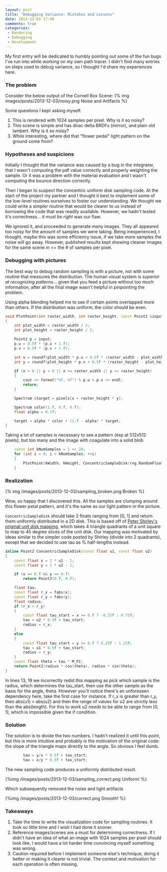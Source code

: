 ```yaml
---
layout: post
title: "Debugging Variance: Mistakes and Lessons"
date: 2013-12-03 17:40
comments: true
categories: 
 - Rendering
 - Debugging
 - Development
---
```


My first entry will be dedicated to humbly pointing out some of the fun bugs I've run into while working on my own path tracer. I didn't find many entries on steps used to debug variance, so I thought I'd share my experiences here.

### The problem

Consider the below output of the Cornell Box Scene:
{% img images/posts/2013-12-03/noisy.png Noise and Artifacts %}

Some questions I kept asking myself:

1. This is rendered with 1024 samples per pixel. Why is it so noisy?
1. This scene is simple and has dirac delta BRDFs (mirror), and plain old lambert. Why is it so noisy?
1. While interesting, where did that "flower pedal" light pattern on the ground come from?

### Hypotheses and suspicions

Initially I thought that the variance was caused by a bug in the integrator,
that I wasn't computing the pdf value correctly and properly weighting the
sample. Or it was a problem with the material evaluation and I wasn't computing
the bounce direction correctly. 

Then I began to suspect the concentric uniform disk sampling code. At the start
of the project my partner and I thought it best to implement some of the
low-level routines ourselves to foster our understanding. We thought we could
write a simpler routine that would be clearer to us instead of borrowing the
code that was readily available. However, we hadn't tested it's correctness...
*it must be right* was our flaw.

We ignored it, and proceeded to generate many images. They all appeared too
noisy for the amount of samples we were taking. Being inexperienced, I thought,
maybe this was some efficiency issue, if we take more samples the noise will go
away.  However, published results kept showing cleaner images for the same
scene in <= the # of samples per pixel. 

### Debugging with pictures

The best way to debug random sampling is with a picture, not with some routine that
measures the distribution. The human visual system is *superior at recognizing patterns*... given that you
feed a picture without too much information, after all the final image wasn't
helpful in pinpointing the problem.

Using alpha blending helped me to see if certain points overlapped more than
others. If the distribution was uniform, the color should be even.

``` c++ Plot the points with 10% alpha blending
void PlotPoint(int raster_width, int raster_height, const Point2 &input, vector<Spectrum> &pixels)
{
    int plot_width = raster_width / 2;
    int plot_height = raster_height / 2;

    Point2 p = input;
    p.u = 0.5f * (p.u + 1.f);
    p.v = 0.5f * (p.v + 1.f);

    int x = roundf(plot_width * p.u + 0.5f * (raster_width - plot_width));
    int y = roundf(plot_height * p.v + 0.5f * (raster_height - plot_height));

    if (x < 0 || y < 0 || x >= raster_width || y >= raster_height)
    {
        cout << format("%f, %f") % p.u % p.v << endl;
        return;
    }

    Spectrum &target = pixels[x + raster_height * y];

    Spectrum color(1.f, 0.f, 0.f);
    float alpha = 0.1f;

    target = alpha * color + (1.f - alpha) * target;
}
```

Taking a lot of samples is necessary to see a pattern (esp at 512x512 pixels), but too many and the image with coagulate into a solid blob

``` c++ Take 1M samples
    const int kNumSamples = 1 << 20;
    for (int i = 0; i < kNumSamples; ++i)
    {
        PlotPoint(kWidth, kHeight, ConcentricSampleDisk(rng.RandomFloat(), rng.RandomFloat()), pixels);
    }
```

### Realization

{% img /images/posts/2013-12-03/sampling_broken.png Broken %}

Wow, so happy that I discovered this. All the samples are clumping around this flower petal pattern, and it's the same as our light pattern in the picture.

`ConcentricSampleDisk` should take 2 floats ranging from [0, 1] and return them uniformly distributed in a 2D disk. This is based off of [Peter Shirley's original unit disk mapping](http://psgraphics.blogspot.com/2011/01/improved-code-for-concentric-map.html), which takes 4 triangle quadrants of a unit square to map to 45 degree slices of the unit disk. Our mapping was motivated by ideas similar to the simpler code posted by Shirley (divide into 2 quadrants), except that we decided to use tau as % half-lengths instead.

``` c++ Incorrect sampling
inline Point2 ConcentricSampleDisk(const float u1, const float u2)
{
    const float x = 2 * u1 - 1;
    const float y = 2 * u2 - 1;

    if (x == 0.f && y == 0.f)
        return Point2(0.f, 0.f);

    float tau;
    const float r_x = fabs(x);
    const float r_y = fabs(y);
    float radius;
    if (r_x > r_y)
    {
        const float tau_start = x >= 0.f ? -0.25f : 0.75f;
        tau = u2 * 0.5f + tau_start;
        radius = r_x;
    }
    else
    {
        const float tau_start = y >= 0.f ? 0.25f : 1.25f;
        tau = u1 * 0.5f + tau_start;
        radius = r_y;
    }
    const float theta = tau * M_PI;
    return Point2(radius * cos(theta), radius * sin(theta);
}
```

In lines 13, 19 we incorrectly redid this mapping as pick which sample is the
radius, which determines the tau_start, then use the other sample as the basis for the angle, theta.
However you'll notice there's an unforeseen dependency here, take the first
case for instance. If r_x is greater than r_y, then abs(u1) > abs(u2) and then
the range of values for u2 are strictly less than the abs(length). For this to work
u2 needs to be able to range from [0, 1], which is impossible given the if
condition.

### Solution

The solution is to divide the two numbers. I hadn't realized it until this point, but this is more intuitive and probably is the motivation of the original code: the slope of the triangle maps directly to the angle. So obvious I feel dumb.

``` c++ Fixed code 
        tau = y/x * 0.5f + tau_start;
        tau = x/y * 0.5f + tau_start;
```

The new sampling code produces a uniformly distributed result.

{%img /images/posts/2013-12-03/sampling_correct.png Uniform! %}

Which subsequently removed the noise and light artifacts

{%img /images/posts/2013-12-03/correct.png Smooth! %}

### Takeaways

1. Take the time to write the visualization code for sampling routines. It took so little time and I wish I had done it sooner.
1. Reference images/scenes are a must for determining correctness. If I didn't have an idea of what an image with 1024 samples per pixel should look like, I would have a lot harder time convincing myself something was wrong.
1. Caution required before I implement someone else's technique, doing it better or making it clearer is not trivial. The context and motivation for each operation is often missing.
